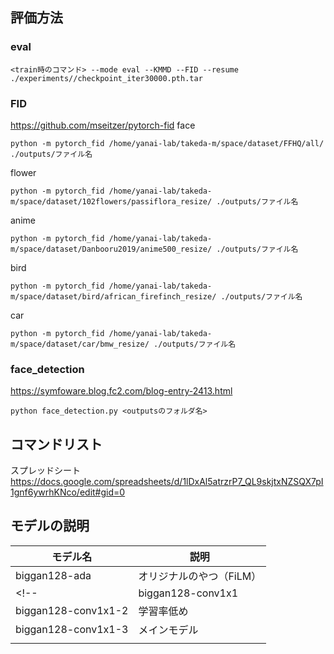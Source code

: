 ## 評価方法
### eval
```
<train時のコマンド> --mode eval --KMMD --FID --resume ./experiments//checkpoint_iter30000.pth.tar
```

### FID
https://github.com/mseitzer/pytorch-fid
face
```
python -m pytorch_fid /home/yanai-lab/takeda-m/space/dataset/FFHQ/all/ ./outputs/ファイル名
```
flower
```
python -m pytorch_fid /home/yanai-lab/takeda-m/space/dataset/102flowers/passiflora_resize/ ./outputs/ファイル名
```
anime
```
python -m pytorch_fid /home/yanai-lab/takeda-m/space/dataset/Danbooru2019/anime500_resize/ ./outputs/ファイル名
```
bird
```
python -m pytorch_fid /home/yanai-lab/takeda-m/space/dataset/bird/african_firefinch_resize/ ./outputs/ファイル名
```
car
```
python -m pytorch_fid /home/yanai-lab/takeda-m/space/dataset/car/bmw_resize/ ./outputs/ファイル名
```

### face_detection
https://symfoware.blog.fc2.com/blog-entry-2413.html
```
python face_detection.py <outputsのフォルダ名>
```

## コマンドリスト
スプレッドシート<br>
https://docs.google.com/spreadsheets/d/1lDxAl5atrzrP7_QL9skjtxNZSQX7pI1gnf6ywrhKNco/edit#gid=0                                                           

## モデルの説明
| モデル名                | 説明                      |
| ------------------- | ----------------------- |
| biggan128-ada       | オリジナルのやつ（FiLM）          |
<!-- | biggan128-conv1x1   | 1x1convのパラメータをそのまま学習    | -->
| biggan128-conv1x1-2 | 学習率低め |
| biggan128-conv1x1-3 | メインモデル |
|                     |                         |


